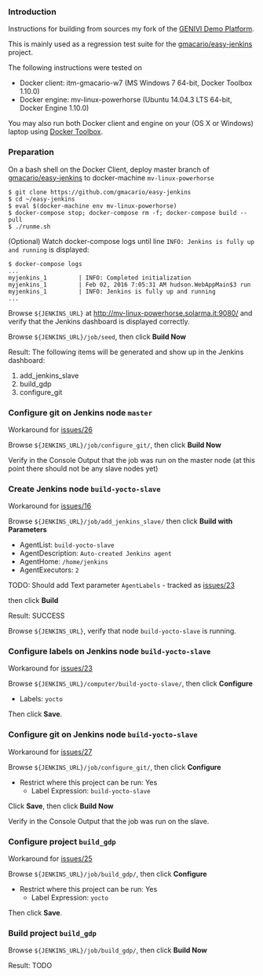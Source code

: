 ### Introduction

<!-- (2016-02-02 07:58 CET) -->

Instructions for building from sources my fork of the [GENIVI Demo Platform](http://projects.genivi.org/genivi-demo-platform/home).

This is mainly used as a regression test suite for the [gmacario/easy-jenkins](https://github.com/gmacario/easy-jenkins) project.

The following instructions were tested on

* Docker client: itm-gmacario-w7 (MS Windows 7 64-bit, Docker Toolbox 1.10.0)
* Docker engine: mv-linux-powerhorse (Ubuntu 14.04.3 LTS 64-bit, Docker Engine 1.10.0)

You may also run both Docker client and engine on your (OS X or Windows) laptop using [Docker Toolbox](https://www.docker.com/products/docker-toolbox).

### Preparation

On a bash shell on the Docker Client, deploy master branch of [gmacario/easy-jenkins](https://github.com/gmacario/easy-jenkins) to docker-machine `mv-linux-powerhorse`

```
$ git clone https://github.com/gmacario/easy-jenkins
$ cd ~/easy-jenkins
$ eval $(docker-machine env mv-linux-powerhorse)
$ docker-compose stop; docker-compose rm -f; docker-compose build --pull
$ ./runme.sh
```

(Optional) Watch docker-compose logs until line `INFO: Jenkins is fully up and running` is displayed:

```
$ docker-compose logs
...
myjenkins_1         | INFO: Completed initialization
myjenkins_1         | Feb 02, 2016 7:05:31 AM hudson.WebAppMain$3 run
myjenkins_1         | INFO: Jenkins is fully up and running
...
```

Browse `${JENKINS_URL}` at <http://mv-linux-powerhorse.solarma.it:9080/> and verify that the Jenkins dashboard is displayed correctly.

Browse `${JENKINS_URL}/job/seed`, then click **Build Now**

Result: The following items will be generated and show up in the Jenkins dashboard:

1. add_jenkins_slave
2. build_gdp
3. configure_git

### Configure git on Jenkins node `master`

<!-- (2016-02-04 12:16 CET) -->

Workaround for [issues/26](https://github.com/gmacario/easy-jenkins/issues/26)

Browse `${JENKINS_URL}/job/configure_git/`, then click **Build Now**

Verify in the Console Output that the job was run on the master node (at this point there should not be any slave nodes yet)

### Create Jenkins node `build-yocto-slave`

<!-- (2016-02-04 12:17 CET) -->

Workaround for [issues/16](https://github.com/gmacario/easy-jenkins/issues/16)

Browse `${JENKINS_URL}/job/add_jenkins_slave/` then click **Build with Parameters**

- AgentList: `build-yocto-slave`
- AgentDescription: `Auto-created Jenkins agent`
- AgentHome: `/home/jenkins`
- AgentExecutors: `2`

TODO: Should add Text parameter `AgentLabels` - tracked as [issues/23](https://github.com/gmacario/easy-jenkins/issues/23)

then click **Build**

Result: SUCCESS

Browse `${JENKINS_URL}`, verify that node `build-yocto-slave` is running.

### Configure labels on Jenkins node `build-yocto-slave`

<!-- (2016-02-04 12:18 CET) -->

Workaround for [issues/23](https://github.com/gmacario/easy-jenkins/issues/23)

Browse `${JENKINS_URL}/computer/build-yocto-slave/`, then click **Configure**

- Labels: `yocto`

Then click **Save**.

### Configure git on Jenkins node `build-yocto-slave`

<!-- (2016-02-04 12:19 CET) -->

Workaround for [issues/27](https://github.com/gmacario/easy-jenkins/issues/27)

Browse `${JENKINS_URL}/job/configure_git/`, then click **Configure**

- Restrict where this project can be run: Yes
  - Label Expression: `build-yocto-slave`

Click **Save**, then click **Build Now**

Verify in the Console Output that the job was run on the slave.

### Configure project `build_gdp`

<!-- (2016-02-04 12:20 CET) -->

Workaround for [issues/25](https://github.com/gmacario/easy-jenkins/issues/25)

Browse `${JENKINS_URL}/job/build_gdp/`, then click **Configure**

- Restrict where this project can be run: Yes
  - Label Expression: `yocto`

Then click **Save**.

### Build project `build_gdp`

<!-- (2016-02-04 12:20 CET) -->

Browse `${JENKINS_URL}/job/build_gdp/`, then click **Build Now**

Result: TODO

<!-- EOF -->
